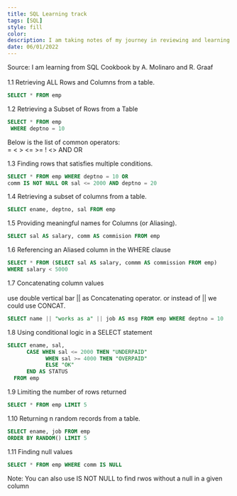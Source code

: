 ```yaml
---
title: SQL Learning track
tags: [SQL]
style: fill
color:
description: I am taking notes of my journey in reviewing and learning SQL in this post. I am learning ten commands per day.
date: 06/01/2022
---
```


Source: I am learning from SQL Cookbook by A. Molinaro and R. Graaf  <br/><br/>
1.1 Retrieving ALL Rows and Columns from a table.
```sql
SELECT * FROM emp
```
1.2 Retrieving a Subset of Rows from a Table
```sql
SELECT * FROM emp
 WHERE deptno = 10
```
Below is the list of common operators:  
= < > <= >= ! <> AND OR

1.3 Finding rows that satisfies multiple conditions.
```sql
SELECT * FROM emp WHERE deptno = 10 OR
comm IS NOT NULL OR sal <= 2000 AND deptno = 20
```
1.4 Retrieving a subset of columns from a table.
```sql
SELECT ename, deptno, sal FROM emp
```

1.5 Providing meaningful names for Columns (or Aliasing).
```sql
SELECT sal AS salary, comm AS commision FROM emp
```

1.6 Referencing an Aliased column in the WHERE clause
```sql
SELECT * FROM (SELECT sal AS salary, commm AS commission FROM emp)
WHERE salary < 5000
```
1.7 Concatenating column values <br/><br/>
use double vertical bar || as Concatenating operator. or instead of || we could use CONCAT.
```sql
SELECT name || "works as a" || job AS msg FROM emp WHERE deptno = 10
```

1.8 Using conditional logic in a SELECT statement
```sql
SELECT ename, sal,
      CASE WHEN sal <= 2000 THEN "UNDERPAID"
            WHEN sal >= 4000 THEN "OVERPAID"
            ELSE "OK"
      END AS STATUS
  FROM emp
```

1.9 Limiting the number of rows returned
```sql
SELECT * FROM emp LIMIT 5
```
1.10 Returning n random records from a table.
```sql
SELECT ename, job FROM emp
ORDER BY RANDOM() LIMIT 5
```
1.11 Finding null values
```sql
SELECT * FROM emp WHERE comm IS NULL
```
Note: You can also use IS NOT NULL to find rwos without a null in a given column 
